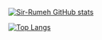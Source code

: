 [![Sir-Rumeh GitHub stats](https://github-readme-stats.vercel.app/api?username=Sir-Rumeh&count_private=true&show_icons=true&theme=radical)](https://github.com/Sir-Rumeh/github-readme-stats) 

[![Top Langs](https://github-readme-stats.vercel.app/api/top-langs/?username=Sir-Rumeh&langs_count=8)](https://github.com/Sir-Rumeh/github-readme-stats)
